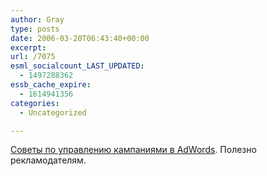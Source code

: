 ```yaml
---
author: Gray
type: posts
date: 2006-03-20T06:43:40+00:00
excerpt:
url: /7075
esml_socialcount_LAST_UPDATED:
  - 1497288362
essb_cache_expire:
  - 1614941356
categories:
  - Uncategorized

---
```








[Советы по управлению кампаниями в AdWords][1]. Полезно рекламодателям.

 [1]: http://www.smart.com.ua/sovetyi-po-upravleniyu-akkauntom-google-adwords/